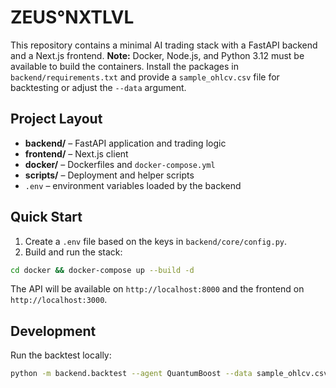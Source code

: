 # ZEUS°NXTLVL

This repository contains a minimal AI trading stack with a FastAPI backend and a Next.js frontend.
**Note:** Docker, Node.js, and Python 3.12 must be available to build the containers. Install the packages in `backend/requirements.txt` and provide a `sample_ohlcv.csv` file for backtesting or adjust the `--data` argument.

## Project Layout
- **backend/** – FastAPI application and trading logic
- **frontend/** – Next.js client
- **docker/** – Dockerfiles and `docker-compose.yml`
- **scripts/** – Deployment and helper scripts
- `.env` – environment variables loaded by the backend

## Quick Start
1. Create a `.env` file based on the keys in `backend/core/config.py`.
2. Build and run the stack:

```bash
cd docker && docker-compose up --build -d
```

The API will be available on `http://localhost:8000` and the frontend on `http://localhost:3000`.

## Development
Run the backtest locally:
```bash
python -m backend.backtest --agent QuantumBoost --data sample_ohlcv.csv
```

